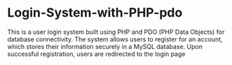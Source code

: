 # Login-System-with-PHP-pdo
This is a user login system built using PHP and PDO (PHP Data Objects) for database connectivity. The system allows users to register for an account, which stores their information securely in a MySQL database. Upon successful registration, users are redirected to the login page
